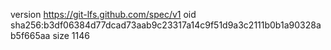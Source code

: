 version https://git-lfs.github.com/spec/v1
oid sha256:b3df06384d77dcad73aab9c23317a14c9f51d9a3c2111b0b1a90328ab5f665aa
size 1146
